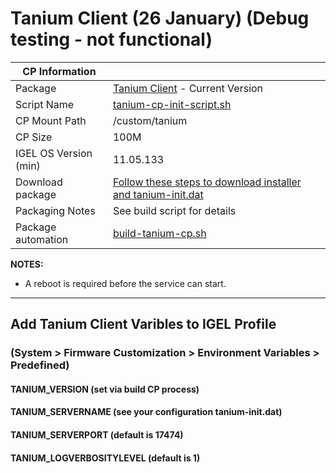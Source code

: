 # Tanium Client (26 January) (Debug testing - not functional)

|  CP Information |            |
|--------------------|------------|
| Package | [Tanium Client](https://docs.tanium.com/client/client/deployment.html#linux_client) - Current Version |
| Script Name | [tanium-cp-init-script.sh](build/tanium-cp-init-script.sh) |
| CP Mount Path | /custom/tanium |
| CP Size | 100M |
| IGEL OS Version (min) | 11.05.133 |
| Download package | [Follow these steps to download installer and tanium-init.dat](https://docs.tanium.com/client/client/deployment.html#linux_client) |
| Packaging Notes | See build script for details |
| Package automation | [build-tanium-cp.sh](build/build-tanium-cp.sh) |

**NOTES:**

- A reboot is required before the service can start.

-----

## Add Tanium Client Varibles to IGEL Profile
### (System > Firmware Customization > Environment Variables > Predefined)

#### TANIUM_VERSION (set via build CP process)
#### TANIUM_SERVERNAME (see your configuration tanium‑init.dat)
#### TANIUM_SERVERPORT (default is 17474)
#### TANIUM_LOGVERBOSITYLEVEL (default is 1)
